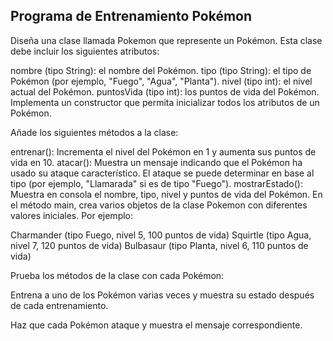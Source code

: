 ## Programa de Entrenamiento Pokémon

Diseña una clase llamada Pokemon que represente un Pokémon. Esta clase debe incluir los siguientes atributos:

nombre (tipo String): el nombre del Pokémon.
tipo (tipo String): el tipo de Pokémon (por ejemplo, "Fuego", "Agua", "Planta").
nivel (tipo int): el nivel actual del Pokémon.
puntosVida (tipo int): los puntos de vida del Pokémon.
Implementa un constructor que permita inicializar todos los atributos de un Pokémon.

Añade los siguientes métodos a la clase:

entrenar(): Incrementa el nivel del Pokémon en 1 y aumenta sus puntos de vida en 10.
atacar(): Muestra un mensaje indicando que el Pokémon ha usado su ataque característico. El ataque se puede determinar en base al tipo (por ejemplo, "Llamarada" si es de tipo "Fuego").
mostrarEstado(): Muestra en consola el nombre, tipo, nivel y puntos de vida del Pokémon.
En el método main, crea varios objetos de la clase Pokemon con diferentes valores iniciales. Por ejemplo:

Charmander (tipo Fuego, nivel 5, 100 puntos de vida)
Squirtle (tipo Agua, nivel 7, 120 puntos de vida)
Bulbasaur (tipo Planta, nivel 6, 110 puntos de vida)


Prueba los métodos de la clase con cada Pokémon:

Entrena a uno de los Pokémon varias veces y muestra su estado después de cada entrenamiento.

Haz que cada Pokémon ataque y muestra el mensaje correspondiente.
